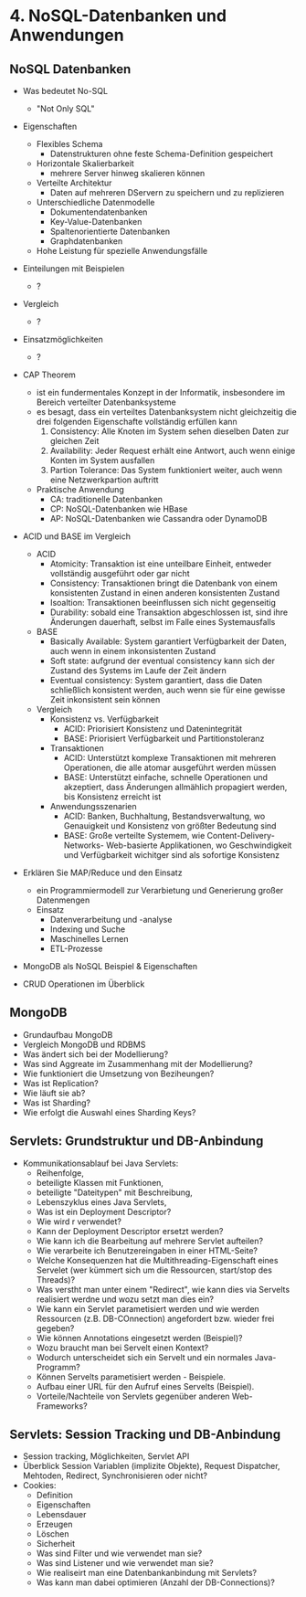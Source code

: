 # 4. NoSQL-Datenbanken und Anwendungen
## NoSQL Datenbanken
- Was bedeutet No-SQL
    - "Not Only SQL"
- Eigenschaften
    - Flexibles Schema
        - Datenstrukturen ohne feste Schema-Definition gespeichert
    - Horizontale Skalierbarkeit
        - mehrere Server hinweg skalieren können
    - Verteilte Architektur
        - Daten auf mehreren DServern zu speichern und zu replizieren
    - Unterschiedliche Datenmodelle
        - Dokumentendatenbanken
        - Key-Value-Datenbanken
        - Spaltenorientierte Datenbanken
        - Graphdatenbanken
    - Hohe Leistung für spezielle Anwendungsfälle

- Einteilungen mit Beispielen
    - ?

- Vergleich
    - ?

- Einsatzmöglichkeiten
    - ?

- CAP Theorem
    - ist ein fundermentales Konzept in der Informatik, insbesondere im Bereich verteilter Datenbanksysteme
    - es besagt, dass ein verteiltes Datenbanksystem nicht gleichzeitig die drei folgenden Eigenschafte vollständig erfüllen kann
        1. Consistency: Alle Knoten im System sehen dieselben Daten zur gleichen Zeit
        2. Availability: Jeder Request erhält eine Antwort, auch wenn einige Konten im System ausfallen
        3. Partion Tolerance: Das System funktioniert weiter, auch wenn eine Netzwerkpartion auftritt
    - Praktische Anwendung
        - CA: traditionelle Datenbanken
        - CP: NoSQL-Datenbanken wie HBase
        - AP: NoSQL-Datenbanken wie Cassandra oder DynamoDB

- ACID und BASE im Vergleich
    - ACID
        - Atomicity: Transaktion ist eine unteilbare Einheit, entweder vollständig ausgeführt oder gar nicht
        - Consistency: Transaktionen bringt die Datenbank von einem konsistenten Zustand in einen anderen konsistenten Zustand
        - Isoaltion: Transaktionen beeinflussen sich nicht gegenseitig
        - Durability: sobald eine Transaktion abgeschlossen ist, sind ihre Änderungen dauerhaft, selbst im Falle eines Systemausfalls
    - BASE
        - Basically Available: System garantiert Verfügbarkeit der Daten, auch wenn in einem inkonsistenten Zustand
        - Soft state: aufgrund der eventual consistency kann sich der Zustand des Systems im Laufe der Zeit ändern
        - Eventual consistency: System garantiert, dass die Daten schließlich konsistent werden, auch wenn sie für eine gewisse Zeit inkonsistent sein können
    - Vergleich
        - Konsistenz vs. Verfügbarkeit
            - ACID: Priorisiert Konsistenz und Datenintegrität
            - BASE: Priorisiert Verfügbarkeit und Partitionstoleranz
        - Transaktionen
            - ACID: Unterstützt komplexe Transaktionen mit mehreren Operationen, die alle atomar ausgeführt werden müssen
            - BASE: Unterstützt einfache, schnelle Operationen und akzeptiert, dass Änderungen allmählich propagiert werden, bis Konsistenz erreicht ist
        - Anwendungsszenarien
            - ACID: Banken, Buchhaltung, Bestandsverwaltung, wo Genauigkeit und Konsistenz von größter Bedeutung sind
            - BASE: Große verteilte Systemem, wie Content-Delivery-Networks- Web-basierte Applikationen, wo Geschwindigkeit und Verfügbarkeit wichitger sind als sofortige Konsistenz

- Erklären Sie MAP/Reduce und den Einsatz
    - ein Programmiermodell zur Verarbietung und Generierung großer Datenmengen
    - Einsatz
        - Datenverarbeitung und -analyse
        - Indexing und Suche
        - Maschinelles Lernen
        - ETL-Prozesse
- MongoDB als NoSQL Beispiel & Eigenschaften
- CRUD Operationen im Überblick

## MongoDB
- Grundaufbau MongoDB
- Vergleich MongoDB und RDBMS
- Was ändert sich bei der Modellierung?
- Was sind Aggreate im Zusammenhang mit der Modellierung?
- Wie funktioniert die Umsetzung von Beziheungen?
- Was ist Replication?
- Wie läuft sie ab?
- Was ist Sharding?
- Wie erfolgt die Auswahl eines Sharding Keys?

## Servlets: Grundstruktur und DB-Anbindung
- Kommunikationsablauf bei Java Servlets: 
    - Reihenfolge, 
    - beteiligte Klassen mit Funktionen, 
    - beteiligte "Dateitypen" mit Beschreibung, 
    - Lebenszyklus eines Java Servlets, 
    - Was ist ein Deployment Descriptor?
    - Wie wird r verwendet?
    - Kann der Deployment Descriptor ersetzt werden?
    - Wie kann ich die Bearbeitung auf mehrere Servlet aufteilen?
    - Wie verarbeite ich Benutzereingaben in einer HTML-Seite?
    - Welche Konsequenzen hat die Multithreading-Eigenschaft eines Servelet (wer kümmert sich um die Ressourcen, start/stop des Threads)?
    - Was verstht man unter einem "Redirect", wie kann dies via Servelts realisiert werdne und wozu setzt man dies ein?
    - Wie kann ein Servlet parametisiert werden und wie werden Ressourcen (z.B. DB-COnnection) angefordert bzw. wieder frei gegeben?
    - Wie können Annotations eingesetzt werden (Beispiel)?
    - Wozu braucht man bei Servelt einen Kontext?
    - Wodurch unterscheidet sich ein Servelt und ein normales Java-Programm?
    - Können Servelts parametisiert werden - Beispiele.
    - Aufbau einer URL für den Aufruf eines Servelts (Beispiel).
    - Vorteile/Nachteile von Servlets gegenüber anderen Web-Frameworks?

## Servlets: Session Tracking und DB-Anbindung
- Session tracking, Möglichkeiten, Servlet API
- Überblick Session Variablen (implizite Objekte), Request Dispatcher, Mehtoden, Redirect, Synchronisieren oder nicht?
- Cookies:
    - Definition
    - Eigenschaften
    - Lebensdauer
    - Erzeugen
    - Löschen
    - Sicherheit
    - Was sind Filter und wie verwendet man sie?
    - Was sind Listener und wie verwendet man sie?
    - Wie realiseirt man eine Datenbankanbindung mit Servlets?
    - Was kann man dabei optimieren (Anzahl der DB-Connections)?